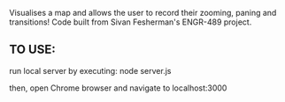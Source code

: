 Visualises a map and allows the user to record their zooming, paning and transitions!
Code built from Sivan Fesherman's ENGR-489 project.

TO USE:
-------
run local server by executing:
node server.js

then, open Chrome browser and navigate to localhost:3000
